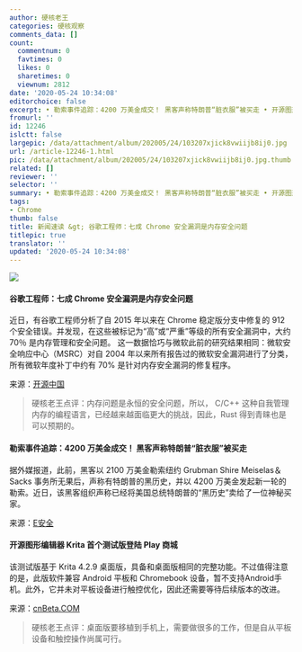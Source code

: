```yaml
---
author: 硬核老王
categories: 硬核观察
comments_data: []
count:
  commentnum: 0
  favtimes: 0
  likes: 0
  sharetimes: 0
  viewnum: 2812
date: '2020-05-24 10:34:08'
editorchoice: false
excerpt: • 勒索事件追踪：4200 万美金成交！ 黑客声称特朗普“脏衣服”被买走 • 开源图形编辑器 Krita 首个测试版登陆 Play 商城
fromurl: ''
id: 12246
islctt: false
largepic: /data/attachment/album/202005/24/103207xjick8vwiijb8ij0.jpg
url: /article-12246-1.html
pic: /data/attachment/album/202005/24/103207xjick8vwiijb8ij0.jpg.thumb.jpg
related: []
reviewer: ''
selector: ''
summary: • 勒索事件追踪：4200 万美金成交！ 黑客声称特朗普“脏衣服”被买走 • 开源图形编辑器 Krita 首个测试版登陆 Play 商城
tags:
- Chrome
thumb: false
title: 新闻速读 &gt; 谷歌工程师：七成 Chrome 安全漏洞是内存安全问题
titlepic: true
translator: ''
updated: '2020-05-24 10:34:08'
---
```


![](/data/attachment/album/202005/24/103207xjick8vwiijb8ij0.jpg)


#### 谷歌工程师：七成 Chrome 安全漏洞是内存安全问题


近日，有谷歌工程师分析了自 2015 年以来在 Chrome 稳定版分支中修复的 912 个安全错误。并发现，在这些被标记为“高”或“严重”等级的所有安全漏洞中，大约 70％ 是内存管理和安全问题。 这一数据恰巧与微软此前的研究结果相同：微软安全响应中心（MSRC）对自 2004 年以来所有报告过的微软安全漏洞进行了分类，所有微软年度补丁中约有 70% 是针对内存安全漏洞的修复程序。


来源：[开源中国](https://www.oschina.net/news/115898/chrome-70-of-all-security-bugs-are-memory-safety-issues)



> 
> 硬核老王点评：内存问题是永恒的安全问题，所以， C/C++ 这种自我管理内存的编程语言，已经越来越面临更大的挑战，因此，Rust 得到青睐也是可以预期的。
> 
> 
> 


#### 勒索事件追踪：4200 万美金成交！ 黑客声称特朗普“脏衣服”被买走


据外媒报道，此前，黑客以 2100 万美金勒索纽约 Grubman Shire Meiselas＆Sacks 事务所无果后，声称有特朗普的黑历史，并以 4200 万美金发起新一轮的勒索。近日，该黑客组织声称已经将美国总统特朗普的“黑历史”卖给了一位神秘买家。


来源：[E安全](https://mp.weixin.qq.com/s/Ge3bbLWo5El0LNO66un2vQ)


#### 开源图形编辑器 Krita 首个测试版登陆 Play 商城


该测试版基于 Krita 4.2.9 桌面版，具备和桌面版相同的完整功能。不过值得注意的是，此版软件兼容 Android 平板和 Chromebook 设备，暂不支持Android手机。此外，它并未对平板设备进行触控优化，因此还需要等待后续版本的改进。


来源：[cnBeta.COM](https://www.cnbeta.com/articles/tech/982659.htm)



> 
> 硬核老王点评：桌面版要移植到手机上，需要做很多的工作，但是自从平板设备和触控操作尚属可行。
> 
> 
>